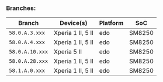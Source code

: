 ### Branches:

| Branch | Device(s) | Platform | SoC |
| --- | --- | --- | --- |
| `58.0.A.3.xxx` | Xperia 1 II, 5 II | edo | SM8250 |
| `58.0.A.4.xxx` | Xperia 1 II, 5 II | edo | SM8250 |
| `58.0.A.10.xxx` | Xperia 5 II | edo | SM8250 |
| `58.0.A.28.xxx` | Xperia 1 II, 5 II | edo | SM8250 |
| `58.1.A.0.xxx` | Xperia 1 II, 5 II | edo | SM8250 |


